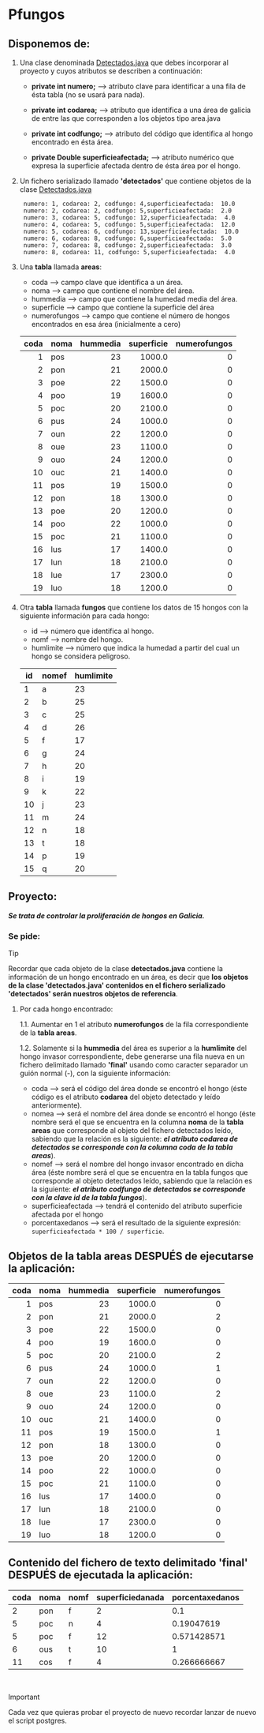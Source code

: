 # Pfungos

## Disponemos de:

1. Una clase denominada [Detectados.java](./src/pfungos/Detectados.java) que debes incorporar al proyecto y cuyos atributos se describen a continuación:
    - **private int numero;** --> atributo clave para identificar a una fila de ésta tabla (no se usará para nada).

    - **private int codarea;** --> atributo que identifica a una área de galicia de entre las que corresponden a los objetos tipo area.java

    - **private int codfungo;** --> atributo del código que identifica al hongo encontrado en ésta área.

    - **private Double superficieafectada;** --> atributo numérico que expresa la superficie afectada dentro de ésta área por el hongo.

2. Un fichero serializado llamado **'detectados'** que contiene objetos de la clase [Detectados.java](./src/pfungos/Detectados.java)
    
        numero: 1, codarea: 2, codfungo: 4,superficieafectada:  10.0
        numero: 2, codarea: 2, codfungo: 5,superficieafectada:  2.0
        numero: 3, codarea: 5, codfungo: 12,superficieafectada:  4.0
        numero: 4, codarea: 5, codfungo: 5,superficieafectada:  12.0
        numero: 5, codarea: 6, codfungo: 13,superficieafectada:  10.0
        numero: 6, codarea: 8, codfungo: 6,superficieafectada:  5.0
        numero: 7, codarea: 8, codfungo: 2,superficieafectada:  3.0
        numero: 8, codarea: 11, codfungo: 5,superficieafectada:  4.0

3. Una **tabla** llamada **areas**: 
    - coda --> campo clave que identifica a un área.
    - noma --> campo que contiene el nombre del área.
    - hummedia --> campo que contiene la humedad media del área.
    - superficie --> campo que contiene la superficie del área
    - numerofungos --> campo que contiene el número de hongos encontrados en esa área (inicialmente a cero)
    
    | coda | noma | hummedia | superficie | numerofungos |
    | ---: | :--- | ---:     | ---:       | ---:         |
    |    1 | pos  |       23 |     1000.0 |            0 |
    |    2 | pon  |       21 |     2000.0 |            0 |
    |    3 | poe  |       22 |     1500.0 |            0 |
    |    4 | poo  |       19 |     1600.0 |            0 |
    |    5 | poc  |       20 |     2100.0 |            0 |
    |    6 | pus  |       24 |     1000.0 |            0 |
    |    7 | oun  |       22 |     1200.0 |            0 |
    |    8 | oue  |       23 |     1100.0 |            0 |
    |    9 | ouo  |       24 |     1200.0 |            0 |
    |   10 | ouc  |       21 |     1400.0 |            0 |
    |   11 | pos  |       19 |     1500.0 |            0 |
    |   12 | pon  |       18 |     1300.0 |            0 |
    |   13 | poe  |       20 |     1200.0 |            0 |
    |   14 | poo  |       22 |     1000.0 |            0 |
    |   15 | poc  |       21 |     1100.0 |            0 |
    |   16 | lus  |       17 |     1400.0 |            0 |
    |   17 | lun  |       18 |     2100.0 |            0 |
    |   18 | lue  |       17 |     2300.0 |            0 |
    |   19 | luo  |       18 |     1200.0 |            0 |

4. Otra **tabla** llamada **fungos** que contiene los datos de 15 hongos con la siguiente información para cada hongo:
    - id --> número que identifica al hongo.
    - nomf --> nombre del hongo.
    - humlimite --> número que indica la humedad a partir del cual un hongo se considera peligroso.   

    | id | nomef | humlimite |
    |--- |---    |---        |
    | 1  | a     | 23        |
    | 2  | b     | 25        |
    | 3  | c     | 25        |
    | 4  | d     | 26        |
    | 5  | f     | 17        |
    | 6  | g     | 24        |
    | 7  | h     | 20        |
    | 8  | i     | 19        |
    | 9  | k     | 22        |
    | 10 | j     | 23        |
    | 11 | m     | 24        |
    | 12 | n     | 18        |
    | 13 | t     | 18        |
    | 14 | p     | 19        |
    | 15 | q     | 20        |


## Proyecto:
***Se trata de controlar la proliferación de hongos en Galicia.***

### Se pide:

> [!TIP]
> Recordar que cada objeto de la clase **detectados.java** contiene la información de un hongo encontrado en un área, es decir que **los objetos de la clase 'detectados.java' contenidos en el fichero serializado 'detectados' serán nuestros objetos de referencia**.

1. Por cada hongo encontrado:

    1.1. Aumentar en 1 el atributo **numerofungos** de la fila correspondiente de la **tabla areas**.
    
    1.2. Solamente si la **hummedia** del área es superior a la **humlimite** del hongo invasor correspondiente, debe generarse una fila nueva en un fichero delimitado llamado **'final'** usando como caracter separador un guión normal (-), con la siguiente información:

    - coda --> será el código del área donde se encontró el hongo (éste código es el atributo **codarea** del objeto detectado y leído anteriormente).
    - nomea --> será el nombre del área donde se encontró el hongo (éste nombre será el que se encuentra en la columna **noma** de la **tabla areas** que corresponde al objeto del fichero detectados leído, sabiendo que la relación es la siguiente: ***el atributo codarea de detectados se corresponde con la columna coda de la tabla areas***).
    - nomef --> será el nombre del hongo invasor encontrado en dicha área (éste nombre será el que se encuentra en la tabla fungos que corresponde al objeto detectados leído, sabiendo que la relación es la siguiente: ***el atributo codfungo de detectados se corresponde con la clave id de la tabla fungos***).
    - superficieafectada --> tendrá el contenido del atributo superficie afectada por el hongo
    - porcentaxedanos --> será el resultado de la siguiente expresión: `superficieafectada * 100 / superficie`.

## Objetos de la tabla areas DESPUÉS de ejecutarse la aplicación:
| coda | noma | hummedia | superficie | numerofungos |
| ---: | :--- | ---:     | ---:       | ---:         |
|    1 | pos  |       23 |     1000.0 |            0 |
|    2 | pon  |       21 |     2000.0 |            2 |
|    3 | poe  |       22 |     1500.0 |            0 |
|    4 | poo  |       19 |     1600.0 |            0 |
|    5 | poc  |       20 |     2100.0 |            2 |
|    6 | pus  |       24 |     1000.0 |            1 |
|    7 | oun  |       22 |     1200.0 |            0 |
|    8 | oue  |       23 |     1100.0 |            2 |
|    9 | ouo  |       24 |     1200.0 |            0 |
|   10 | ouc  |       21 |     1400.0 |            0 |
|   11 | pos  |       19 |     1500.0 |            1 |
|   12 | pon  |       18 |     1300.0 |            0 |
|   13 | poe  |       20 |     1200.0 |            0 |
|   14 | poo  |       22 |     1000.0 |            0 |
|   15 | poc  |       21 |     1100.0 |            0 |
|   16 | lus  |       17 |     1400.0 |            0 |
|   17 | lun  |       18 |     2100.0 |            0 |
|   18 | lue  |       17 |     2300.0 |            0 |
|   19 | luo  |       18 |     1200.0 |            0 |

## Contenido del fichero de texto delimitado 'final' DESPUÉS de ejecutada la aplicación:

| coda | noma | nomf | superficiedanada | porcentaxedanos |
|---   |---   |---   |---               |---              |
| 2    | pon  |	f    | 2                | 0.1             |
| 5    | poc  |	n    | 4                | 0.19047619      |
| 5    | poc  |	f    | 12               | 0.571428571     |
| 6    | ous  | t    | 10               | 1               |
| 11   | cos  | f    | 4                | 0.266666667     |

<br>

> [!IMPORTANT]
> Cada vez que quieras probar el proyecto de nuevo recordar lanzar de nuevo el script postgres. 
